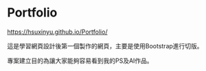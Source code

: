 # Portfolio
https://hsuxinyu.github.io/Portfolio/

這是學習網頁設計後第一個製作的網頁，主要是使用Bootstrap進行切版。

專案建立目的為讓大家能夠容易看到我的PS及AI作品。
